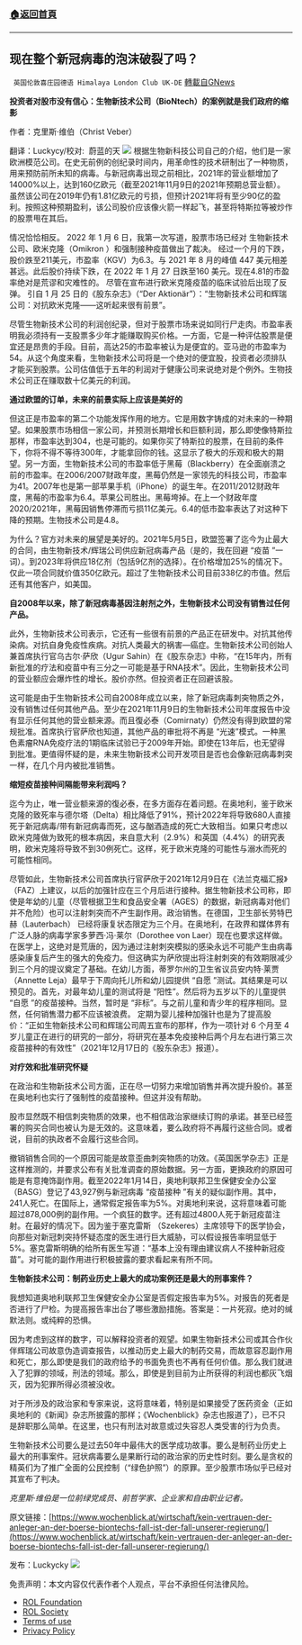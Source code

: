 ###  [:house:返回首頁](https://github.com/ourhimalayas/txt)
---


## 现在整个新冠病毒的泡沫破裂了吗？
` 英国伦敦喜庄园德语 Himalaya London Club UK-DE` [轉載自GNews](https://gnews.org/zh-hans/1991732/)

**投资者对股市没有信心：生物新技术公司（BioNtech）的案例就是我们政府的缩影**

作者：克里斯·维伯（Christ Veber）

翻译：Luckycy/校对:  蔚蓝的天
![](https://assets.gnews.org/wp-content/uploads/2022/02/image1.jpeg)
根据生物新科技公司自己的介绍，他们是一家欧洲模范公司。在史无前例的创纪录时间内，用革命性的技术研制出了一种物质，用来预防前所未知的病毒。与新冠病毒出现之前相比，2021年的营业额增加了14000%以上，达到160亿欧元（截至2021年11月9日的2021年预期总营业额）。虽然该公司在2019年仍有1.81亿欧元的亏损，但预计2021年将有至少90亿的盈利。按照这种预期盈利，该公司股价应该像火箭一样起飞，甚至将特斯拉等被炒作的股票甩在其后。

情况恰恰相反。 2022 年 1 月 6 日，我第一次写道，股票市场已经对 生物新技术公司、欧米克隆（Omikron ）和强制接种疫苗做出了裁决。 经过一个月的下跌，股价跌至211美元，市盈率（KGV）为6.3。与 2021 年 8 月的峰值 447 美元相差甚远。此后股价持续下跌，在 2022 年 1 月 27 日跌至160 美元。现在4.81的市盈率绝对是荒谬和灾难性的。 尽管在宣布进行欧米克隆疫苗的临床试验后出现了反弹。 引自 1 月 25 日的《股东杂志》（“Der Aktionär”）：“生物新技术公司和辉瑞公司：对抗欧米克隆——这听起来很有前景”。

尽管生物新技术公司的利润创纪录，但对于股票市场来说如同行尸走肉。市盈率表明我必须持有一支股票多少年才能赚取购买价格。一方面，它是一种评估股票是便宜还是昂贵的手段。目前，高达25的市盈率被认为是便宜的。亚马逊的市盈率为54。从这个角度来看，生物新技术公司将是一个绝对的便宜股，投资者必须排队才能买到股票。公司估值低于五年的利润对于健康公司来说绝对是个例外。生物技术公司正在赚取数十亿美元的利润。

**通过欧盟的订单，未来的前景实际上应该是美好的**

但这正是市盈率的第二个功能发挥作用的地方。它是用数字铸成的对未来的一种期望。如果股票市场相信一家公司，并预测长期增长和巨额利润，那么即使像特斯拉那样，市盈率达到304，也是可能的。如果你买了特斯拉的股票，在目前的条件下，你将不得不等待300年，才能拿回你的钱。这显示了极大的乐观和极大的期望。另一方面，生物新技术公司的市盈率低于黑莓（Blackberry）在全面崩溃之前的市盈率。在2006/2007财政年度，黑莓仍然是一家领先的科技公司，市盈率为41。2007年也是第一部苹果手机（iPhone）的诞生年。在2011/2012财政年度，黑莓的市盈率为6.4。苹果公司胜出。黑莓垮掉。在上一个财政年度2020/2021年，黑莓因销售停滞而亏损11亿美元。6.4的低市盈率表达了对这种下降的预期。生物技术公司是4.8。

为什么？官方对未来的展望是美好的。2021年5月5日，欧盟签署了迄今为止最大的合同，由生物新技术/辉瑞公司供应新冠病毒产品（是的，我在回避 “疫苗 ”一词）。到2023年将供应18亿剂（包括9亿剂的选择）。在价格增加25%的情况下。仅此一项合同就价值350亿欧元。超过了生物新技术公司目前338亿的市值。然后还有其他客户，如美国。

**自2008年以来，除了新冠病毒基因注射剂之外，生物新技术公司没有销售过任何产品。**

此外，生物新技术公司表示，它还有一些很有前景的产品正在研发中。对抗其他传染病。对抗自身免疫性疾病。对抗人类最大的祸害—癌症。生物新技术公司创始人兼首席执行官乌古尔·萨欣（Ugur Sahin）在《股东杂志》中称，“在15年内，所有新批准的疗法和疫苗中有三分之一可能是基于RNA技术”。因此，生物新技术公司的营业额应会爆炸性的增长。股价亦然。但投资者正在回避该股。

这可能是由于生物新技术公司自2008年成立以来，除了新冠病毒刺突物质之外，没有销售过任何其他产品。至少在2021年11月9日的生物新技术公司年度报告中没有显示任何其他的营业额来源。而且復必泰（Comirnaty）仍然没有得到欧盟的常规批准。首席执行官萨欣也知道，其他产品的审批将不再是 “光速”模式。一种黑色素瘤RNA免疫疗法的1期临床试验已于2009年开始。即使在13年后，也无望得到批准。更值得怀疑的是，未来生物新技术公司开发项目是否也会像新冠病毒刺突一样，在几个月内被批准销售。

**缩短疫苗接种间隔能带来利润吗？**

迄今为止，唯一营业额来源的復必泰，在多方面存在着问题。在奥地利，鉴于欧米克隆的致死率与德尔塔（Delta）相比降低了91%，预计2022年将导致680人直接死于新冠病毒/带有新冠病毒而死，这与酗酒造成的死亡大致相当。如果只考虑以欧米克隆做为致死的根本病因，来自意大利（2.9%）和英国（4.4%）的研究表明，欧米克隆将导致不到30例死亡。这样，死于欧米克隆的可能性与溺水而死的可能性相同。

尽管如此，生物新技术公司首席执行官萨欣于2021年12月9日在《法兰克福汇报》（FAZ）上建议，以后的加强针应在三个月后进行接种。据生物新技术公司称，即使是年幼的儿童（尽管根据卫生和食品安全署（AGES）的数据，新冠病毒对他们并不危险）也可以注射刺突而不产生副作用。政治销售。在德国，卫生部长劳特巴赫（Lauterbach） 已经将康复状态限定为三个月。在奥地利，在政界和媒体界有广泛人脉的病毒学家多萝西·冯·莱尔（Dorothee von Laer）现在也要求这样做。在医学上，这绝对是荒唐的，因为通过注射刺突模拟的感染永远不可能产生由病毒感染康复后产生的强大的免疫力。但这确实为萨欣提出将注射刺突的有效期限减少到三个月的提议奠定了基础。在幼儿方面，蒂罗尔州的卫生省议员安内特·莱贾（Annette Leja）最早于下周向托儿所和幼儿园提供 “自愿 ”测试。其结果是可以预见的。首先，对最年幼儿童的测试将是 “阳性”。然后将为五岁以下的儿童提供 “自愿 ”的疫苗接种。当然，暂时是 “非标”。与之前儿童和青少年的程序相同。显然，任何销售潜力都不应该被浪费。 定期为婴儿接种加强针也是为了提高股价：“正如生物新技术公司和辉瑞公司周五宣布的那样，作为一项针对 6 个月至 4 岁儿童正在进行的研究的一部分，将研究在基本免疫接种后两个月左右进行第三次疫苗接种的有效性”（2021年12月17日的《股东杂志》报道）。

**对疗效和批准研究怀疑**

在政治和生物新技术公司方面，正在尽一切努力来增加销售并再次提升股价。甚至在奥地利也实行了强制性的疫苗接种。但这并没有帮助。

股市显然既不相信刺突物质的效果，也不相信政治家继续订购的承诺。甚至已经签署的购买合同也被认为是无效的。这意味着，要么政府将不再履行这些合同。或者说，目前的执政者不会履行这些合同。

撤销销售合同的一个原因可能是故意歪曲刺突物质的功效。《英国医学杂志》正是这样推测的，并要求公布有关批准调查的原始数据。另一方面，更换政府的原因可能是有意掩饰副作用。截至2022年1月14日，奥地利联邦卫生保健安全办公室（BASG）登记了43,927例与新冠病毒 “疫苗接种 ”有关的疑似副作用。其中，241人死亡。在国际上，通常假定报告率为5%。对奥地利来说，这将意味着可能超过878,000例的副作用。一个疯狂的数字。还有超过4800人死于新冠疫苗注射。在最好的情况下。因为鉴于塞克雷斯 （Szekeres）主席领导下的医学协会，向那些对新冠刺突持怀疑态度的医生进行巨大威胁，可以假设报告率明显低于5%。塞克雷斯明确的给所有医生写道：“基本上没有理由建议病人不接种新冠疫苗”。对可能的副作用进行积极披露的要求看起来有所不同。

**生物新技术公司：制药业历史上最大的成功案例还是最大的刑事案件？**

我想知道奥地利联邦卫生保健安全办公室是否假定报告率为5%。对报告的死者是否进行了尸检。为提高报告率出台了哪些激励措施。答案是：一片死寂。绝对的缄默法则。或纯粹的恐惧。

因为考虑到这样的数字，可以解释投资者的观望。如果生物新技术公司或其合作伙伴辉瑞公司故意伪造调查报告，以推动历史上最大的制药交易，而故意容忍副作用和死亡，那么即使是我们的政府给予的书面免责也不再有任何价值。那么我们就进入了犯罪的领域，刑法的领域。那么，即使是到目前为止所获得的利润也都灰飞烟灭，因为犯罪所得必须被没收。

对于所涉及的政治家和专家来说，这将意味着，特别是如果接受了医药资金（正如奥地利的《新闻》杂志所披露的那样；《Wochenblick》杂志也报道了），已不只是辞职那么简单。在这里，也只有刑法对故意或过失容忍人类受害的行为负责。

生物新技术公司要么是过去50年中最伟大的医学成功故事。要么是制药业历史上最大的刑事案件。冠状病毒要么是果断行动的政治家的历史性时刻。要么是贪权的精英们为了推广全面的公民控制（“绿色护照”）的原罪。至少股票市场似乎已经对其宣布了判决。

*克里斯·维伯是一位前绿党成员、前哲学家、企业家和自由职业记者。*

原文链接：[https://www.wochenblick.at/wirtschaft/kein-vertrauen-der-anleger-an-der-boerse-biontechs-fall-ist-der-fall-unserer-regierung/](https://www.wochenblick.at/wirtschaft/kein-vertrauen-der-anleger-an-der-boerse-biontechs-fall-ist-der-fall-unserer-regierung/)

发布：Luckycky
![](https://assets.gnews.org/wp-content/uploads/2021/09/战鹰团新logo2021-07-01-1.jpg)
 

免责声明：本文内容仅代表作者个人观点，平台不承担任何法律风险。

- [ROL Foundation](https://rolfoundation.org/)
- [ROL Society](https://rolsociety.org/)
- [Terms of use](https://gnews.org/terms-of-use-3/)
- [Privacy Policy](https://gnews.org/privacy-policy/)
